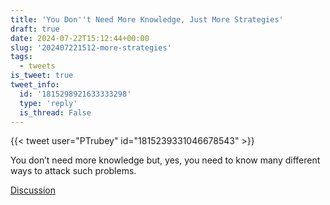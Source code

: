 ```yaml
---
title: 'You Don''t Need More Knowledge, Just More Strategies'
draft: true
date: 2024-07-22T15:12:44+00:00
slug: '202407221512-more-strategies'
tags:
  - tweets
is_tweet: true
tweet_info:
  id: '1815298921633333298'
  type: 'reply'
  is_thread: False
---
```




{{< tweet user="PTrubey" id="1815239331046678543" >}}

You don’t need more knowledge but, yes, you need to know many different ways to attack such problems.

[Discussion](https://x.com/sytelus/status/1815298921633333298)

